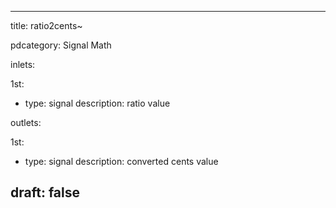 --- 


title: ratio2cents~

pdcategory: Signal Math

inlets:

  1st:
  - type: signal
    description: ratio value

outlets:

  1st:
  - type: signal
    description: converted cents value







draft: false
---